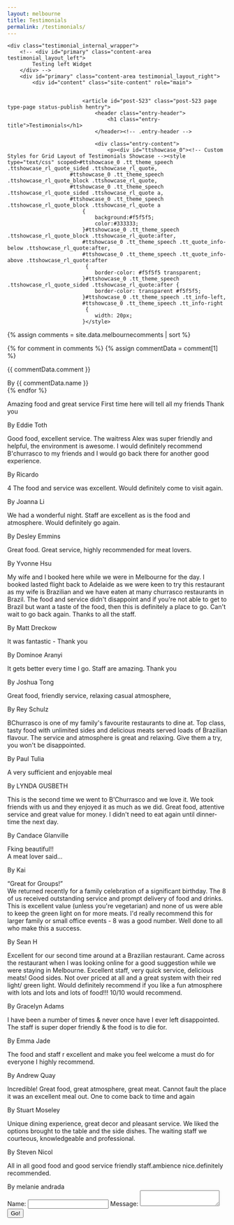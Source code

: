 ```yaml
---
layout: melbourne
title: Testimonials
permalink: /testimonials/
---
```



<div id="main-content" class="main-content testimonial_layout">

	<div class="testimonial_internal_wrapper">
		<!-- <div id="primary" class="content-area testimonial_layout_left">
			Testing left Widget
		</div> -->
		<div id="primary" class="content-area testimonial_layout_right">
			<div id="content" class="site-content" role="main">
						
						
							<article id="post-523" class="post-523 page type-page status-publish hentry">
								<header class="entry-header">
									<h1 class="entry-title">Testimonials</h1>
								</header><!-- .entry-header -->
			
								<div class="entry-content">
									<p><div id="ttshowcase_0"><!-- Custom Styles for Grid Layout of Testimonials Showcase --><style type="text/css" scoped>#ttshowcase_0 .tt_theme_speech .ttshowcase_rl_quote_sided .ttshowcase_rl_quote, 
			         	#ttshowcase_0 .tt_theme_speech .ttshowcase_rl_quote_block .ttshowcase_rl_quote, 
			         	#ttshowcase_0 .tt_theme_speech .ttshowcase_rl_quote_sided .ttshowcase_rl_quote a, 
	         			#ttshowcase_0 .tt_theme_speech .ttshowcase_rl_quote_block .ttshowcase_rl_quote a
			    			{
								background:#f5f5f5;
								color:#333333;
							}#ttshowcase_0 .tt_theme_speech .ttshowcase_rl_quote_block .ttshowcase_rl_quote:after,
							#ttshowcase_0 .tt_theme_speech .tt_quote_info-below .ttshowcase_rl_quote:after,
							#ttshowcase_0 .tt_theme_speech .tt_quote_info-above .ttshowcase_rl_quote:after
							 {
								border-color: #f5f5f5 transparent;
							}#ttshowcase_0 .tt_theme_speech .ttshowcase_rl_quote_sided .ttshowcase_rl_quote:after {
								border-color: transparent #f5f5f5;
							}#ttshowcase_0 .tt_theme_speech .tt_info-left,
							#ttshowcase_0 .tt_theme_speech .tt_info-right
							 {
								width: 20px;
							}</style>
							
							


<div class="ttshowcase_wrap tt_theme_speech">
							{% assign comments = site.data.melbournecomments | sort %}

{% for comment in comments %}
  {% assign commentData = comment[1] %}
    <div><div class="ttshowcase_rl_box tt_1cl tt_text_left " id="tt492" ><div class="ttshowcase_rl_breed"><div class="ttshowcase_rl_aditional_info cstm-txt tt_table_cell_right"></div><div class="tt_quote_info-below ttshowcase_rl_quote_block" ><div class="ttshowcase_rl_quote"><p>{{ commentData.comment }}</p>
</div></div><div class="ttshowcase_rl_info_wrap tt_info-below"></div><div class="ttshowcase_rl_title reviewer">By {{ commentData.name }}</div></div></div>
{% endfor %}
<div class="ttshowcase_rl_box tt_1cl tt_text_left " id="tt590" ><div class="ttshowcase_rl_breed"><div class="ttshowcase_rl_aditional_info cstm-txt tt_table_cell_right"><div class="ttshowcase_rating rating-foreground rating"><span class="value-title" title="5"> </span> <i class="fa fa-star"></i><i class="fa fa-star"></i><i class="fa fa-star"></i><i class="fa fa-star"></i><i class="fa fa-star"></i> </div></div><div class="tt_quote_info-below ttshowcase_rl_quote_block" ><div class="ttshowcase_rl_quote"><p>Amazing food and great service First time here will tell all my friends Thank you</p>
</div></div><div class="ttshowcase_rl_info_wrap tt_info-below"></div><div class="ttshowcase_rl_title reviewer">By  Eddie Toth</div></div></div><div class="ttshowcase_rl_box tt_1cl tt_text_left " id="tt492" ><div class="ttshowcase_rl_breed"><div class="ttshowcase_rl_aditional_info cstm-txt tt_table_cell_right"><div class="ttshowcase_rating rating-foreground rating"><span class="value-title" title="5"> </span> <i class="fa fa-star"></i><i class="fa fa-star"></i><i class="fa fa-star"></i><i class="fa fa-star"></i><i class="fa fa-star"></i> </div></div><div class="tt_quote_info-below ttshowcase_rl_quote_block" ><div class="ttshowcase_rl_quote"><p>Good food, excellent service. The waitress Alex was super friendly and helpful, the environment is awesome. I would definitely recommend B&#039;churrasco to my friends and I would go back there for another good experience.</p>
</div></div><div class="ttshowcase_rl_info_wrap tt_info-below"></div><div class="ttshowcase_rl_title reviewer">By  Ricardo</div></div></div><div class="ttshowcase_rl_box tt_1cl tt_text_left " id="tt491" ><div class="ttshowcase_rl_breed"><div class="ttshowcase_rl_aditional_info cstm-txt tt_table_cell_right"><div class="ttshowcase_rating rating-foreground rating"><span class="value-title" title="5"> </span> <i class="fa fa-star"></i><i class="fa fa-star"></i><i class="fa fa-star"></i><i class="fa fa-star"></i><i class="fa fa-star"></i> </div></div><div class="tt_quote_info-below ttshowcase_rl_quote_block" ><div class="ttshowcase_rl_quote"><p>4 The food and service was excellent. Would definitely come to visit again.</p>
</div></div><div class="ttshowcase_rl_info_wrap tt_info-below"></div><div class="ttshowcase_rl_title reviewer">By  Joanna Li</div></div></div><div class="ttshowcase_rl_box tt_1cl tt_text_left " id="tt490" ><div class="ttshowcase_rl_breed"><div class="ttshowcase_rl_aditional_info cstm-txt tt_table_cell_right"><div class="ttshowcase_rating rating-foreground rating"><span class="value-title" title="5"> </span> <i class="fa fa-star"></i><i class="fa fa-star"></i><i class="fa fa-star"></i><i class="fa fa-star"></i><i class="fa fa-star"></i> </div></div><div class="tt_quote_info-below ttshowcase_rl_quote_block" ><div class="ttshowcase_rl_quote"><p>We had a wonderful night. Staff are excellent as is the food and atmosphere. Would definitely go again.</p>
</div></div><div class="ttshowcase_rl_info_wrap tt_info-below"></div><div class="ttshowcase_rl_title reviewer">By  Desley Emmins</div></div></div><div class="ttshowcase_rl_box tt_1cl tt_text_left " id="tt489" ><div class="ttshowcase_rl_breed"><div class="ttshowcase_rl_aditional_info cstm-txt tt_table_cell_right"><div class="ttshowcase_rating rating-foreground rating"><span class="value-title" title="5"> </span> <i class="fa fa-star"></i><i class="fa fa-star"></i><i class="fa fa-star"></i><i class="fa fa-star"></i><i class="fa fa-star"></i> </div></div><div class="tt_quote_info-below ttshowcase_rl_quote_block" ><div class="ttshowcase_rl_quote"><p>Great food. Great service, highly recommended for meat lovers.</p>
</div></div><div class="ttshowcase_rl_info_wrap tt_info-below"></div><div class="ttshowcase_rl_title reviewer">By  Yvonne Hsu</div></div></div><div class="ttshowcase_rl_box tt_1cl tt_text_left " id="tt488" ><div class="ttshowcase_rl_breed"><div class="ttshowcase_rl_aditional_info cstm-txt tt_table_cell_right"><div class="ttshowcase_rating rating-foreground rating"><span class="value-title" title="5"> </span> <i class="fa fa-star"></i><i class="fa fa-star"></i><i class="fa fa-star"></i><i class="fa fa-star"></i><i class="fa fa-star"></i> </div></div><div class="tt_quote_info-below ttshowcase_rl_quote_block" ><div class="ttshowcase_rl_quote"><p>My wife and I booked here while we were in Melbourne for the day. I booked lasted flight back to Adelaide as we were keen to try this restaurant as my wife is Brazilian and we have eaten at many churrasco restaurants in Brazil. The food and service didn&#039;t disappoint and if you&#039;re not able to get to Brazil but want a taste of the food, then this is definitely a place to go. Can&#039;t wait to go back again. Thanks to all the staff.</p>
</div></div><div class="ttshowcase_rl_info_wrap tt_info-below"></div><div class="ttshowcase_rl_title reviewer">By  Matt Dreckow</div></div></div><div class="ttshowcase_rl_box tt_1cl tt_text_left " id="tt487" ><div class="ttshowcase_rl_breed"><div class="ttshowcase_rl_aditional_info cstm-txt tt_table_cell_right"><div class="ttshowcase_rating rating-foreground rating"><span class="value-title" title="5"> </span> <i class="fa fa-star"></i><i class="fa fa-star"></i><i class="fa fa-star"></i><i class="fa fa-star"></i><i class="fa fa-star"></i> </div></div><div class="tt_quote_info-below ttshowcase_rl_quote_block" ><div class="ttshowcase_rl_quote"><p>It was fantastic - Thank you</p>
</div></div><div class="ttshowcase_rl_info_wrap tt_info-below"></div><div class="ttshowcase_rl_title reviewer">By  Dominoe Aranyi</div></div></div><div class="ttshowcase_rl_box tt_1cl tt_text_left " id="tt486" ><div class="ttshowcase_rl_breed"><div class="ttshowcase_rl_aditional_info cstm-txt tt_table_cell_right"><div class="ttshowcase_rating rating-foreground rating"><span class="value-title" title="5"> </span> <i class="fa fa-star"></i><i class="fa fa-star"></i><i class="fa fa-star"></i><i class="fa fa-star"></i><i class="fa fa-star"></i> </div></div><div class="tt_quote_info-below ttshowcase_rl_quote_block" ><div class="ttshowcase_rl_quote"><p>It gets better every time I go. Staff are amazing. Thank you</p>
</div></div><div class="ttshowcase_rl_info_wrap tt_info-below"></div><div class="ttshowcase_rl_title reviewer">By  Joshua Tong</div></div></div><div class="ttshowcase_rl_box tt_1cl tt_text_left " id="tt485" ><div class="ttshowcase_rl_breed"><div class="ttshowcase_rl_aditional_info cstm-txt tt_table_cell_right"><div class="ttshowcase_rating rating-foreground rating"><span class="value-title" title="4"> </span> <i class="fa fa-star"></i><i class="fa fa-star"></i><i class="fa fa-star"></i><i class="fa fa-star"></i> </div></div><div class="tt_quote_info-below ttshowcase_rl_quote_block" ><div class="ttshowcase_rl_quote"><p>Great food, friendly service, relaxing casual atmosphere,</p>
</div></div><div class="ttshowcase_rl_info_wrap tt_info-below"></div><div class="ttshowcase_rl_title reviewer">By  Rey Schulz</div></div></div><div class="ttshowcase_rl_box tt_1cl tt_text_left " id="tt484" ><div class="ttshowcase_rl_breed"><div class="ttshowcase_rl_aditional_info cstm-txt tt_table_cell_right"><div class="ttshowcase_rating rating-foreground rating"><span class="value-title" title="5"> </span> <i class="fa fa-star"></i><i class="fa fa-star"></i><i class="fa fa-star"></i><i class="fa fa-star"></i><i class="fa fa-star"></i> </div></div><div class="tt_quote_info-below ttshowcase_rl_quote_block" ><div class="ttshowcase_rl_quote"><p>BChurrasco is one of my family&#039;s favourite restaurants to dine at. Top class, tasty food with unlimited sides and delicious meats served loads of Brazilian flavour. The service and atmosphere is great and relaxing. Give them a try, you won&#039;t be disappointed.</p>
</div></div><div class="ttshowcase_rl_info_wrap tt_info-below"></div><div class="ttshowcase_rl_title reviewer">By  Paul Tulia</div></div></div><div class="ttshowcase_rl_box tt_1cl tt_text_left " id="tt493" ><div class="ttshowcase_rl_breed"><div class="ttshowcase_rl_aditional_info cstm-txt tt_table_cell_right"><div class="ttshowcase_rating rating-foreground rating"><span class="value-title" title="5"> </span> <i class="fa fa-star"></i><i class="fa fa-star"></i><i class="fa fa-star"></i><i class="fa fa-star"></i><i class="fa fa-star"></i> </div></div><div class="tt_quote_info-below ttshowcase_rl_quote_block" ><div class="ttshowcase_rl_quote"><p>A very sufficient and enjoyable meal</p>
</div></div><div class="ttshowcase_rl_info_wrap tt_info-below"></div><div class="ttshowcase_rl_title reviewer">By  LYNDA GUSBETH</div></div></div><div class="ttshowcase_rl_box tt_1cl tt_text_left " id="tt565" ><div class="ttshowcase_rl_breed"><div class="ttshowcase_rl_aditional_info cstm-txt tt_table_cell_right"><div class="ttshowcase_rating rating-foreground rating"><span class="value-title" title="5"> </span> <i class="fa fa-star"></i><i class="fa fa-star"></i><i class="fa fa-star"></i><i class="fa fa-star"></i><i class="fa fa-star"></i> </div></div><div class="tt_quote_info-below ttshowcase_rl_quote_block" ><div class="ttshowcase_rl_quote"><p>This is the second time we went to B&#039;Churrasco and we love it. We took friends with us and they enjoyed it as much as we did. Great food, attentive service and great value for money. I didn&#039;t need to eat again until dinner-time the next day.</p>
</div></div><div class="ttshowcase_rl_info_wrap tt_info-below"></div><div class="ttshowcase_rl_title reviewer">By  Candace Glanville</div></div></div><div class="ttshowcase_rl_box tt_1cl tt_text_left " id="tt589" ><div class="ttshowcase_rl_breed"><div class="ttshowcase_rl_aditional_info cstm-txt tt_table_cell_right"><div class="ttshowcase_rating rating-foreground rating"><span class="value-title" title="5"> </span> <i class="fa fa-star"></i><i class="fa fa-star"></i><i class="fa fa-star"></i><i class="fa fa-star"></i><i class="fa fa-star"></i> </div></div><div class="tt_quote_info-below ttshowcase_rl_quote_block" ><div class="ttshowcase_rl_quote"><p>Fking beautiful!!<br />
A meat lover said...</p>
</div></div><div class="ttshowcase_rl_info_wrap tt_info-below"></div><div class="ttshowcase_rl_title reviewer">By  Kai</div></div></div><div class="ttshowcase_rl_box tt_1cl tt_text_left " id="tt583" ><div class="ttshowcase_rl_breed"><div class="ttshowcase_rl_aditional_info cstm-txt tt_table_cell_right"><div class="ttshowcase_rating rating-foreground rating"><span class="value-title" title="5"> </span> <i class="fa fa-star"></i><i class="fa fa-star"></i><i class="fa fa-star"></i><i class="fa fa-star"></i><i class="fa fa-star"></i> </div></div><div class="tt_quote_info-below ttshowcase_rl_quote_block" ><div class="ttshowcase_rl_quote"><p>“Great for Groups!”<br />
We returned recently for a family celebration of a significant birthday. The 8 of us received outstanding service and prompt delivery of food and drinks. This is excellent value (unless you&#039;re vegetarian) and none of us were able to keep the green light on for more meats. I&#039;d really recommend this for larger family or small office events - 8 was a good number. Well done to all who make this a success.</p>
</div></div><div class="ttshowcase_rl_info_wrap tt_info-below"></div><div class="ttshowcase_rl_title reviewer">By  Sean H</div></div></div><div class="ttshowcase_rl_box tt_1cl tt_text_left " id="tt577" ><div class="ttshowcase_rl_breed"><div class="ttshowcase_rl_aditional_info cstm-txt tt_table_cell_right"><div class="ttshowcase_rating rating-foreground rating"><span class="value-title" title="5"> </span> <i class="fa fa-star"></i><i class="fa fa-star"></i><i class="fa fa-star"></i><i class="fa fa-star"></i><i class="fa fa-star"></i> </div></div><div class="tt_quote_info-below ttshowcase_rl_quote_block" ><div class="ttshowcase_rl_quote"><p>Excellent for our second time around at a Brazilian restaurant. Came across the restaurant when I was looking online for a good suggestion while we were staying in Melbourne. Excellent staff, very quick service, delicious meats! Good sides. Not over priced at all and a great system with their red light/ green light. Would definitely recommend if you like a fun atmosphere with lots and lots and lots of food!!! 10/10 would recommend.</p>
</div></div><div class="ttshowcase_rl_info_wrap tt_info-below"></div><div class="ttshowcase_rl_title reviewer">By  Gracelyn Adams</div></div></div><div class="ttshowcase_rl_box tt_1cl tt_text_left " id="tt576" ><div class="ttshowcase_rl_breed"><div class="ttshowcase_rl_aditional_info cstm-txt tt_table_cell_right"><div class="ttshowcase_rating rating-foreground rating"><span class="value-title" title="5"> </span> <i class="fa fa-star"></i><i class="fa fa-star"></i><i class="fa fa-star"></i><i class="fa fa-star"></i><i class="fa fa-star"></i> </div></div><div class="tt_quote_info-below ttshowcase_rl_quote_block" ><div class="ttshowcase_rl_quote"><p>I have been a number of times &amp; never once have I ever left disappointed. The staff is super doper friendly &amp; the food is to die for.</p>
</div></div><div class="ttshowcase_rl_info_wrap tt_info-below"></div><div class="ttshowcase_rl_title reviewer">By  Emma Jade</div></div></div><div class="ttshowcase_rl_box tt_1cl tt_text_left " id="tt575" ><div class="ttshowcase_rl_breed"><div class="ttshowcase_rl_aditional_info cstm-txt tt_table_cell_right"><div class="ttshowcase_rating rating-foreground rating"><span class="value-title" title="5"> </span> <i class="fa fa-star"></i><i class="fa fa-star"></i><i class="fa fa-star"></i><i class="fa fa-star"></i><i class="fa fa-star"></i> </div></div><div class="tt_quote_info-below ttshowcase_rl_quote_block" ><div class="ttshowcase_rl_quote"><p>The food and staff r excellent and make you feel welcome a must do for everyone I highly recommend.</p>
</div></div><div class="ttshowcase_rl_info_wrap tt_info-below"></div><div class="ttshowcase_rl_title reviewer">By  Andrew Quay</div></div></div><div class="ttshowcase_rl_box tt_1cl tt_text_left " id="tt569" ><div class="ttshowcase_rl_breed"><div class="ttshowcase_rl_aditional_info cstm-txt tt_table_cell_right"><div class="ttshowcase_rating rating-foreground rating"><span class="value-title" title="5"> </span> <i class="fa fa-star"></i><i class="fa fa-star"></i><i class="fa fa-star"></i><i class="fa fa-star"></i><i class="fa fa-star"></i> </div></div><div class="tt_quote_info-below ttshowcase_rl_quote_block" ><div class="ttshowcase_rl_quote"><p>Incredible! Great food, great atmosphere, great meat. Cannot fault the place it was an excellent meal out. One to come back to time and again</p>
</div></div><div class="ttshowcase_rl_info_wrap tt_info-below"></div><div class="ttshowcase_rl_title reviewer">By  Stuart Moseley</div></div></div><div class="ttshowcase_rl_box tt_1cl tt_text_left " id="tt568" ><div class="ttshowcase_rl_breed"><div class="ttshowcase_rl_aditional_info cstm-txt tt_table_cell_right"><div class="ttshowcase_rating rating-foreground rating"><span class="value-title" title="5"> </span> <i class="fa fa-star"></i><i class="fa fa-star"></i><i class="fa fa-star"></i><i class="fa fa-star"></i><i class="fa fa-star"></i> </div></div><div class="tt_quote_info-below ttshowcase_rl_quote_block" ><div class="ttshowcase_rl_quote"><p>Unique dining experience, great decor and pleasant service. We liked the options brought to the table and the side dishes. The waiting staff we courteous, knowledgeable and professional.</p>
</div></div><div class="ttshowcase_rl_info_wrap tt_info-below"></div><div class="ttshowcase_rl_title reviewer">By  Steven Nicol</div></div></div><div class="ttshowcase_rl_box tt_1cl tt_text_left " id="tt567" ><div class="ttshowcase_rl_breed"><div class="ttshowcase_rl_aditional_info cstm-txt tt_table_cell_right"><div class="ttshowcase_rating rating-foreground rating"><span class="value-title" title="5"> </span> <i class="fa fa-star"></i><i class="fa fa-star"></i><i class="fa fa-star"></i><i class="fa fa-star"></i><i class="fa fa-star"></i> </div></div><div class="tt_quote_info-below ttshowcase_rl_quote_block" ><div class="ttshowcase_rl_quote"><p>All in all good food and good service friendly staff.ambience nice.definitely recommended.</p>
</div></div><div class="ttshowcase_rl_info_wrap tt_info-below"></div><div class="ttshowcase_rl_title reviewer">By  melanie andrada</div></div></div>



<div class="ttshowcase_rl_box tt_1cl tt_text_left " id="tt492" ><div class="ttshowcase_rl_breed"><div class="ttshowcase_rl_aditional_info cstm-txt tt_table_cell_right">
<form method="POST" action="https://api.staticman.net/v2/entry/zmartell/bchurrasco-site/master/melbournecomments">
  <input name="options[redirect]" type="hidden" value="https://bchurrasco.com.au/testimonials">
  <input name="options[slug]" type="hidden" value="{{ page.slug }}">
  <label>Name: <input name="fields[name]" type="text"></label>
  <label>Message: <textarea name="fields[comment]"></textarea></label>
  <button type="submit">Go!</button>
</form></div></div></div>